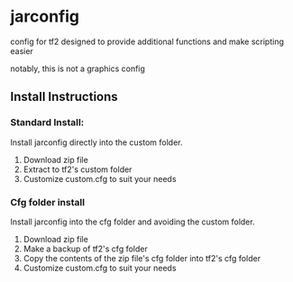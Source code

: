 # jarconfig
config for tf2 designed to provide additional functions and make scripting easier

notably, this is not a graphics config

## Install Instructions

### Standard Install:

Install jarconfig directly into the custom folder.

1. Download zip file
2. Extract to tf2's custom folder
3. Customize custom.cfg to suit your needs

### Cfg folder install

Install jarconfig into the cfg folder and avoiding the custom folder.

1. Download zip file
2. Make a backup of tf2's cfg folder
3. Copy the contents of the zip file's cfg folder into tf2's cfg folder
4. Customize custom.cfg to suit your needs